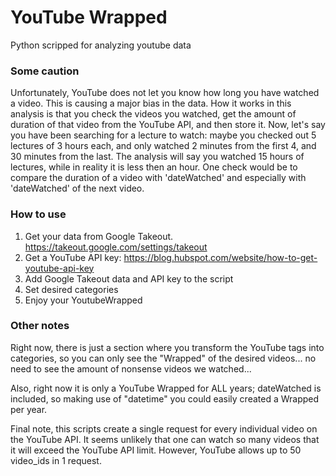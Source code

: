 # YouTube Wrapped
Python scripped for analyzing youtube data

### Some caution
Unfortunately, YouTube does not let you know how long you have watched a video. This is causing a major bias in the data. How it works in this analysis is that you check the videos you watched, get the amount of duration of that video from the YouTube API, and then store it. Now, let's say you have been searching for a lecture to watch: maybe you checked out 5 lectures of 3 hours each, and only watched 2 minutes from the first 4, and 30 minutes from the last. The analysis will say you watched 15 hours of lectures, while in reality it is less then an hour. One check would be to compare the duration of a video with 'dateWatched' and especially with 'dateWatched' of the next video.

### How to use
1. Get your data from Google Takeout. https://takeout.google.com/settings/takeout
2. Get a YouTube API key: https://blog.hubspot.com/website/how-to-get-youtube-api-key
3. Add Google Takeout data and API key to the script
4. Set desired categories
5. Enjoy your YoutubeWrapped


### Other notes
Right now, there is just a section where you transform the YouTube tags into categories, so you can only see the "Wrapped" of the desired videos... no need to see the amount of nonsense videos we watched...

Also, right now it is only a YouTube Wrapped for ALL years; dateWatched is included, so making use of "datetime" you could easily created a Wrapped per year.

Final note, this scripts create a single request for every individual video on the YouTube API. It seems unlikely that one can watch so many videos that it will exceed the YouTube API limit. However, YouTube allows up to 50 video_ids in 1 request. 





